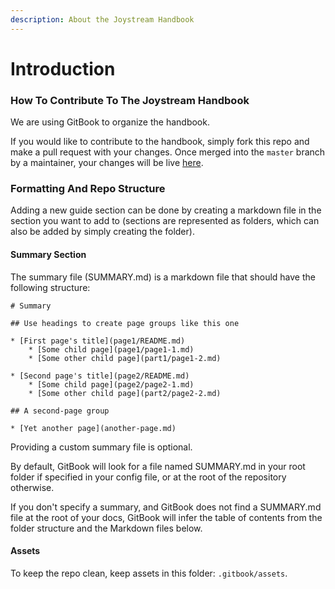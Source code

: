 ```yaml
---
description: About the Joystream Handbook
---
```


# Introduction

### How To Contribute To The Joystream Handbook

We are using GitBook to organize the handbook.

If you would like to contribute to the handbook, simply fork this repo and make a pull request with your changes. Once merged into the `master` branch by a maintainer, your changes will be live [here](https://joystream.gitbook.io/joystream-handbook/).

### Formatting And Repo Structure

Adding a new guide section can be done by creating a markdown file in the section you want to add to (sections are represented as folders, which can also be added by simply creating the folder).

#### Summary Section

The summary file (SUMMARY.md) is a markdown file that should have the following structure:

```
# Summary

## Use headings to create page groups like this one​

* [First page's title](page1/README.md)    
    * [Some child page](page1/page1-1.md)    
    * [Some other child page](part1/page1-2.md)
    
* [Second page's title](page2/README.md)    
    * [Some child page](page2/page2-1.md)    
    * [Some other child page](part2/page2-2.md)    
    
## A second-page group​

* [Yet another page](another-page.md)
```

Providing a custom summary file is optional. 

By default, GitBook will look for a file named SUMMARY.md in your root folder if specified in your config file, or at the root of the repository otherwise.

If you don't specify a summary, and GitBook does not find a SUMMARY.md file at the root of your docs, GitBook will infer the table of contents from the folder structure and the Markdown files below.

#### Assets
To keep the repo clean, keep assets in this folder: `.gitbook/assets`.
